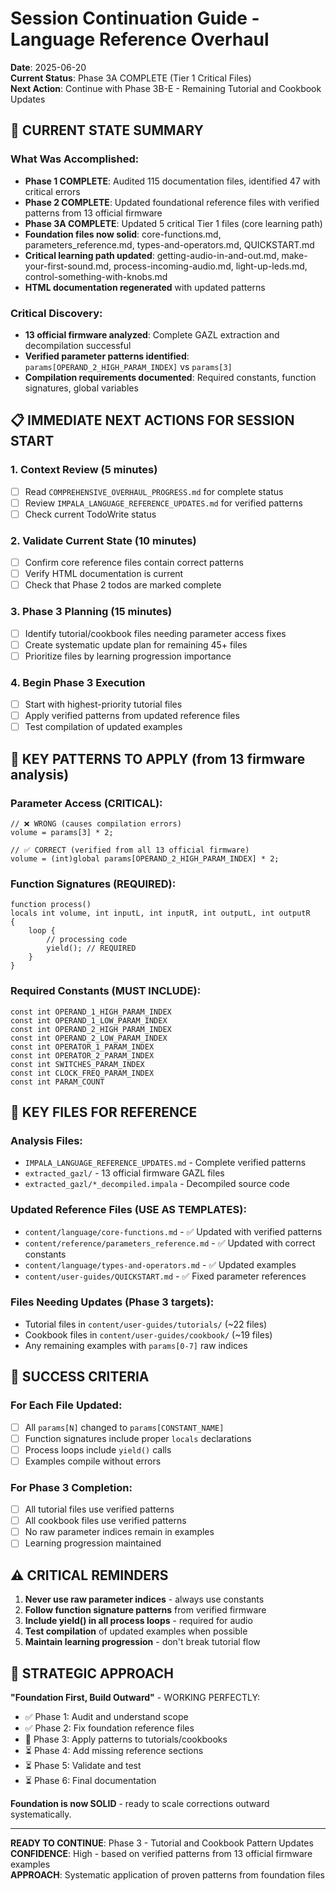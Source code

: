 # Session Continuation Guide - Language Reference Overhaul

**Date**: 2025-06-20  
**Current Status**: Phase 3A COMPLETE (Tier 1 Critical Files)  
**Next Action**: Continue with Phase 3B-E - Remaining Tutorial and Cookbook Updates

## 🎯 CURRENT STATE SUMMARY

### What Was Accomplished:
- **Phase 1 COMPLETE**: Audited 115 documentation files, identified 47 with critical errors
- **Phase 2 COMPLETE**: Updated foundational reference files with verified patterns from 13 official firmware
- **Phase 3A COMPLETE**: Updated 5 critical Tier 1 files (core learning path)
- **Foundation files now solid**: core-functions.md, parameters_reference.md, types-and-operators.md, QUICKSTART.md
- **Critical learning path updated**: getting-audio-in-and-out.md, make-your-first-sound.md, process-incoming-audio.md, light-up-leds.md, control-something-with-knobs.md
- **HTML documentation regenerated** with updated patterns

### Critical Discovery:
- **13 official firmware analyzed**: Complete GAZL extraction and decompilation successful
- **Verified parameter patterns identified**: `params[OPERAND_2_HIGH_PARAM_INDEX]` vs `params[3]`
- **Compilation requirements documented**: Required constants, function signatures, global variables

## 📋 IMMEDIATE NEXT ACTIONS FOR SESSION START

### 1. Context Review (5 minutes)
- [ ] Read `COMPREHENSIVE_OVERHAUL_PROGRESS.md` for complete status
- [ ] Review `IMPALA_LANGUAGE_REFERENCE_UPDATES.md` for verified patterns
- [ ] Check current TodoWrite status

### 2. Validate Current State (10 minutes)
- [ ] Confirm core reference files contain correct patterns
- [ ] Verify HTML documentation is current 
- [ ] Check that Phase 2 todos are marked complete

### 3. Phase 3 Planning (15 minutes)
- [ ] Identify tutorial/cookbook files needing parameter access fixes
- [ ] Create systematic update plan for remaining 45+ files
- [ ] Prioritize files by learning progression importance

### 4. Begin Phase 3 Execution
- [ ] Start with highest-priority tutorial files
- [ ] Apply verified patterns from updated reference files
- [ ] Test compilation of updated examples

## 🔧 KEY PATTERNS TO APPLY (from 13 firmware analysis)

### Parameter Access (CRITICAL):
```impala
// ❌ WRONG (causes compilation errors)
volume = params[3] * 2;

// ✅ CORRECT (verified from all 13 official firmware)
volume = (int)global params[OPERAND_2_HIGH_PARAM_INDEX] * 2;
```

### Function Signatures (REQUIRED):
```impala
function process()
locals int volume, int inputL, int inputR, int outputL, int outputR
{
    loop {
        // processing code
        yield(); // REQUIRED
    }
}
```

### Required Constants (MUST INCLUDE):
```impala
const int OPERAND_1_HIGH_PARAM_INDEX
const int OPERAND_1_LOW_PARAM_INDEX
const int OPERAND_2_HIGH_PARAM_INDEX
const int OPERAND_2_LOW_PARAM_INDEX
const int OPERATOR_1_PARAM_INDEX
const int OPERATOR_2_PARAM_INDEX
const int SWITCHES_PARAM_INDEX
const int CLOCK_FREQ_PARAM_INDEX
const int PARAM_COUNT
```

## 📁 KEY FILES FOR REFERENCE

### Analysis Files:
- `IMPALA_LANGUAGE_REFERENCE_UPDATES.md` - Complete verified patterns
- `extracted_gazl/` - 13 official firmware GAZL files
- `extracted_gazl/*_decompiled.impala` - Decompiled source code

### Updated Reference Files (USE AS TEMPLATES):
- `content/language/core-functions.md` - ✅ Updated with verified patterns
- `content/reference/parameters_reference.md` - ✅ Updated with correct constants
- `content/language/types-and-operators.md` - ✅ Updated examples
- `content/user-guides/QUICKSTART.md` - ✅ Fixed parameter references

### Files Needing Updates (Phase 3 targets):
- Tutorial files in `content/user-guides/tutorials/` (~22 files)
- Cookbook files in `content/user-guides/cookbook/` (~19 files)
- Any remaining examples with `params[0-7]` raw indices

## 🎯 SUCCESS CRITERIA

### For Each File Updated:
- [ ] All `params[N]` changed to `params[CONSTANT_NAME]`
- [ ] Function signatures include proper `locals` declarations
- [ ] Process loops include `yield()` calls
- [ ] Examples compile without errors

### For Phase 3 Completion:
- [ ] All tutorial files use verified patterns
- [ ] All cookbook files use verified patterns
- [ ] No raw parameter indices remain in examples
- [ ] Learning progression maintained

## ⚠️ CRITICAL REMINDERS

1. **Never use raw parameter indices** - always use constants
2. **Follow function signature patterns** from verified firmware
3. **Include yield() in all process loops** - required for audio
4. **Test compilation** of updated examples when possible
5. **Maintain learning progression** - don't break tutorial flow

## 🚀 STRATEGIC APPROACH

**"Foundation First, Build Outward"** - WORKING PERFECTLY:
- ✅ Phase 1: Audit and understand scope
- ✅ Phase 2: Fix foundation reference files
- 🔄 Phase 3: Apply patterns to tutorials/cookbooks
- ⏳ Phase 4: Add missing reference sections
- ⏳ Phase 5: Validate and test
- ⏳ Phase 6: Final documentation

**Foundation is now SOLID** - ready to scale corrections outward systematically.

---

**READY TO CONTINUE**: Phase 3 - Tutorial and Cookbook Pattern Updates  
**CONFIDENCE**: High - based on verified patterns from 13 official firmware examples  
**APPROACH**: Systematic application of proven patterns from foundation files